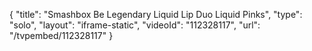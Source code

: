 {
    "title": "Smashbox Be Legendary Liquid Lip Duo  Liquid Pinks",
    "type": "solo",
    "layout": "iframe-static",
    "videoId": "112328117",
    "url": "\/tvpembed\/112328117"
}